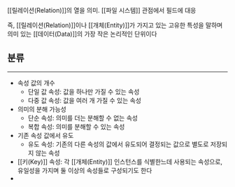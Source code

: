 
[[릴레이션(Relation)]]의 열을 의미. [[파일 시스템]] 관점에서 필드에 대응

즉, [[릴레이션(Relation)]]이나 [[개체(Entity)]]가 가지고 있는 고유한 특성을 말하며 의미 있는 [[데이터(Data)]]의 가장 작은 논리적인 단위이다

## 분류
---
+ 속성 값의 개수
	+ 단일 값 속성: 값을 하나만 가질 수 있는 속성
	+ 다중 값 속성: 값을 여러 개 가질 수 있는 속성
+ 의미의 분해 가능성
	+ 단순 속성: 의미를 더는 분해할 수 없는 속성
	+ 복합 속성: 의미를 분해할 수 있는 속성
+ 기존 속성 값에서 유도
	+ 유도 속성: 기존의 다른 속성의 값에서 유도되어 결정되는 값으로 별도로 저장되지 않는 속성
+ [[키(Key)]] 속성: 각 [[개체(Entity)]] 인스턴스를 식별한느데 사용되는 속성으로, 유일성을 가지며 둘 이상의 속성들로 구성되기도 한다
+ 
